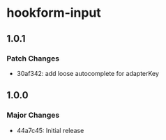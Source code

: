 # hookform-input

## 1.0.1

### Patch Changes

-   30af342: add loose autocomplete for adapterKey

## 1.0.0

### Major Changes

-   44a7c45: Initial release

